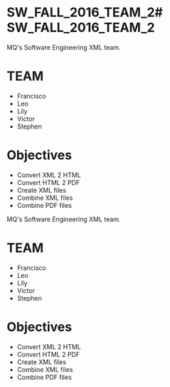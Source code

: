 # SW_FALL_2016_TEAM_2# SW_FALL_2016_TEAM_2

MQ's Software Engineering XML team. 

# TEAM
- Francisco
- Leo
- Lily
- Victor
- Stephen

# Objectives

- Convert XML 2 HTML
- Convert HTML 2 PDF
- Create XML files
- Combine XML files
- Combine PDF files

MQ's Software Engineering XML team. 

# TEAM
- Francisco
- Leo
- Lily
- Victor
- Stephen

# Objectives

- Convert XML 2 HTML
- Convert HTML 2 PDF
- Create XML files
- Combine XML files
- Combine PDF files

